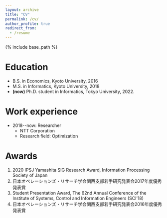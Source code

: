 ```yaml
---
layout: archive
title: "CV"
permalink: /cv/
author_profile: true
redirect_from:
  - /resume
---
```


{% include base_path %}

Education
======
* B.S. in Economics, Kyoto University, 2016
* M.S. in Informatics, Kyoto University, 2018
* **\(now\)** Ph.D. student in Informatics, Tokyo University, 2022.

Work experience
======
* 2018--now: Researcher
  * NTT Corporation
  * Research field: Optimization
  
Awards
======
1. 2020 IPSJ Yamashita SIG Research Award, Information Processing Society of Japan
1. 日本オペレーションズ・リサーチ学会関西支部若手研究発表会2017年度優秀発表賞
1. Student Presentation Award, The 62nd Annual Conference of the Institute of Systems, Control and Information Engineers (SCI’18)
1. 日本オペレーションズ・リサーチ学会関西支部若手研究発表会2016年度優秀発表賞
